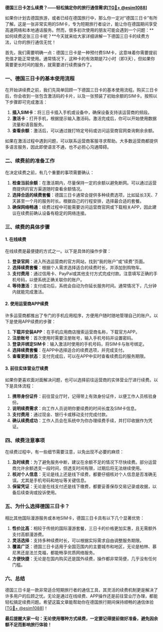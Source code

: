 **德国三日卡怎么续费？——轻松搞定你的旅行通信需求[[TG💪+ @esim1088](https://t.me/s/esim1088)]**

如果你计划去德国旅游，或者已经在德国旅行中，那么你一定对“德国三日卡”有所了解。这是一张非常实用的SIM卡，专为短期旅行者设计，能让你在德国期间享受高速网络和本地通话服务。然而，很多初次使用的朋友可能会遇到一个问题：**如何续费这张三日卡呢？**今天就来给大家详细讲解一下德国三日卡的续费方法，让你的旅行通信无忧！

首先，我们需要明确一点：德国三日卡是一种预付费SIM卡，这意味着你需要提前充值才能正常使用。通常情况下，这种卡的有效期是72小时（即3天），但如果你需要更长时间的服务，就需要进行续费操作了。

### **一、德国三日卡的基本使用流程**

在开始讲续费之前，我们先简单回顾一下德国三日卡的基本使用流程。购买三日卡后，你会收到一张包含激活码的卡片，以及一张预装了初始余额的SIM卡。按照以下步骤即可完成激活：

1. **插入SIM卡**：将三日卡插入手机或设备中，确保设备支持该运营商的频段。
2. **激活卡**：打开手机，根据提示输入激活码。激活完成后，你可以开始使用数据流量和语音服务。
3. **查看余额**：激活后，可以通过拨打特定号码或访问运营商官网查询剩余余额。

如果在激活过程中遇到问题，可以联系运营商客服寻求帮助。大多数运营商都提供多语言服务，因此即使语言不通，也不必担心沟通障碍。

### **二、续费前的准备工作**

在决定续费之前，有几个重要的事项需要确认：

1. **检查当前余额**：在激活期内，尽量保持一定的余额以避免断网。可以通过运营商提供的官方渠道随时查看余额情况。
2. **选择合适的续费套餐**：德国三日卡通常会提供多种续费选项，比如延长3天、7天甚至一个月的服务时长。根据自己的行程安排，选择最合适的套餐。
3. **确保网络畅通**：续费过程中可能需要访问运营商官网或下载相关APP，因此建议在续费前确认设备有稳定的网络连接。

### **三、续费的具体步骤**

#### **1. 在线续费**

在线续费是最便捷的方式之一。以下是具体的操作步骤：

1. **登录官网**：进入所选运营商的官方网站，找到“我的账户”或“续费”页面。
2. **选择续费套餐**：根据个人需求选择适合的续费时长，并添加到购物车。
3. **支付费用**：通过信用卡、PayPal或其他支付方式完成付款。注意填写正确的手机号码，以便系统正确关联你的账户。
4. **等待激活**：支付成功后，系统会自动为你延长服务时间。通常情况下，几分钟内就能完成激活。

#### **2. 使用运营商APP续费**

许多运营商都推出了专门的手机应用程序，方便用户随时随地管理自己的账户。以下是使用APP续费的步骤：

1. **下载并安装APP**：在手机应用商店搜索运营商名称，下载官方APP。
2. **注册账号**：首次使用时需要注册账号，输入手机号码并设置密码。
3. **登录并绑定SIM卡**：输入激活时使用的手机号码，将SIM卡与账号绑定。
4. **选择续费套餐**：在APP中选择适合的续费选项，并完成支付。
5. **查看更新状态**：支付完成后，可以在APP中实时查看续费后的服务期限。

#### **3. 前往实体营业厅续费**

如果你更喜欢面对面解决问题，也可以选择前往运营商的实体营业厅进行续费。以下是具体流程：

1. **携带身份证件**：前往营业厅时，记得带上有效身份证件，以便工作人员核验身份。
2. **说明续费需求**：向工作人员说明你要续费的时间长度及SIM卡信息。
3. **支付费用**：通过现金、银行卡或移动支付完成付款。
4. **确认续费成功**：工作人员会在系统中为你办理续费手续，并打印收据作为凭证。

### **四、续费注意事项**

在续费过程中，有一些细节需要注意，以免出现不必要的麻烦：

1. **及时续费**：为了避免服务中断，建议在余额不足的情况下尽快续费。部分运营商允许余额透支一段时间，但透支时间有限，过期后将无法继续使用。
2. **核对个人信息**：无论是线上还是线下续费，都要仔细核对个人信息是否准确无误。尤其是手机号码和地址等关键信息。
3. **保留凭证**：无论是在线支付还是线下缴费，都要妥善保存交易记录或收据，以备后续查询或投诉使用。

### **五、为什么选择德国三日卡？**

相比其他国际漫游服务或本地SIM卡，德国三日卡具有以下几个显著优势：

1. **性价比高**：相较于传统的国际漫游套餐，三日卡的价格更加实惠，且无需额外支付高额漫游费。
2. **灵活选择**：支持多种续费时长，可以根据实际需求自由调整服务期限。
3. **覆盖广泛**：德国三日卡适用于全国范围内的主要城市和地区，无论是柏林、慕尼黑还是法兰克福，都能畅享优质网络服务。
4. **方便快捷**：无论是在国内购买还是国外续费，操作都非常简便，几乎没有任何门槛。

### **六、总结**

德国三日卡是一款非常适合短期旅行者的通信工具，其灵活的续费机制更是解决了许多用户的后顾之忧。无论是通过在线续费、APP操作还是前往营业厅办理，都能轻松搞定续费问题。希望这篇文章能帮助你在德国旅行期间保持顺畅的通信体验[[TG💪+ @esim1088](https://t.me/s/esim1088)]！

**最后提醒大家一句：无论使用哪种方式续费，一定要记得提前做好准备，避免因余额不足而影响旅行体验！**